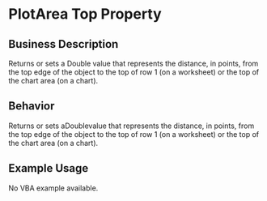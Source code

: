 # PlotArea Top Property

## Business Description
Returns or sets a Double value that represents the distance, in points, from the top edge of the object to the top of row 1 (on a worksheet) or the top of the chart area (on a chart).

## Behavior
Returns or sets aDoublevalue that represents the distance, in points, from the top edge of the object to the top of row 1 (on a worksheet) or the top of the chart area (on a chart).

## Example Usage
No VBA example available.